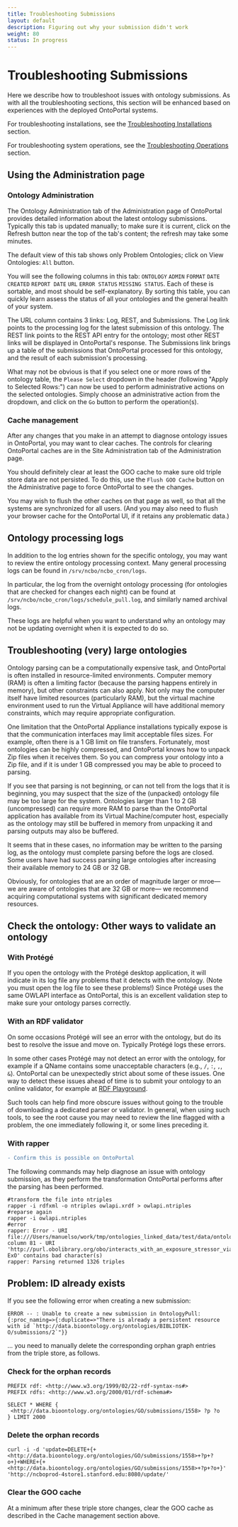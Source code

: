 ```yaml
---
title: Troubleshooting Submissions
layout: default
description: Figuring out why your submission didn't work
weight: 80
status: In progress
---
```


# Troubleshooting Submissions

Here we describe how to troubleshoot issues with ontology submissions. 
As with all the troubleshooting sections, 
this section will be enhanced based on experiences with the deployed OntoPortal systems.

For troubleshooting installations, see the <a href="../../steps/troubleshooting_installations">Troubleshooting Installations</a> section.

For troubleshooting system operations, see the <a href="../../management/troubleshooting_operations">Troubleshooting Operations</a> section.

## Using the Administration page

### Ontology Administration

The Ontology Administration tab of the Administration page of OntoPortal provides detailed information about the latest ontology submissions.
Typically this tab is updated manually; to make sure it is current, 
click on the Refresh button near the top of the tab's content; the refresh may take some minutes.

The default view of this tab shows only Problem Ontologies; click on View Ontologies: `All` button. 

You will see the following columns in this tab: 
`ONTOLOGY`	`ADMIN`	`FORMAT`	`DATE CREATED`	`REPORT DATE`	`URL`	`ERROR STATUS`	`MISSING STATUS`.
Each of these is sortable, and most should be self-explanatory.
By sorting this table, you can quickly learn assess the status of all your ontologies
and the general health of your system. 

The URL column contains 3 links: Log, REST, and Submissions.
The Log link points to the processing log for the latest submission of this ontology.
The REST link points to the REST API entry for the ontology; 
most other REST links will be displayed in OntoPortal's response.
The Submissions link brings up a table of the submissions that OntoPortal processed for this ontology, 
and the result of each submission's processing.

What may not be obvious is that if you select one or more rows of the ontology table,
the `Please Select` dropdown in the header (following "Apply to Selected Rows:") 
can now be used to perform administrative actions on the selected ontologies.
Simply choose an administrative action from the dropdown,
and click on the `Go` button to perform the operation(s).

### Cache management

After any changes that you make in an attempt to diagnose ontology issues in OntoPortal, 
you may want to clear caches. 
The controls for clearing OntoPortal caches are in the Site Administration tab 
of the Administration page.

You should definitely clear at least the GOO cache to make sure old triple store data are not persisted.
To do this, use the `Flush GOO Cache` button on the Administrative page to force OntoPortal to see the changes.

You may wish to flush the other caches on that page as well, so that all the systems are synchronized for all users.
(And you may also need to flush your browser cache for the OntoPortal UI, if it retains any problematic data.)

## Ontology processing logs

In addition to the log entries shown for the specific ontology,
you may want to review the entire ontology processing context.
Many general processing logs can be found in `/srv/ncbo/ncbo_cron/logs`.

In particular, the log from the overnight ontology processing
(for ontologies that are checked for changes each night)
can be found at `/srv/ncbo/ncbo_cron/logs/schedule_pull.log`, 
and similarly named archival logs. 

These logs are helpful when you want to understand why an ontology
may not be updating overnight when it is expected to do so.

## Troubleshooting (very) large ontologies

Ontology parsing can be a computationally expensive task, and OntoPortal is often installed in resource-limited environments.
Computer memory (RAM) is often a limiting factor
(because the parsing happens entirely in memory), but other constraints can also apply.
Not only may the computer itself have limited resources (particularly RAM), 
but the virtual machine environment used to run the Virtual Appliance will have additional memory constraints,
which may require appropriate configuration.

One limitation that the OntoPortal Appliance installations typically expose 
is that the communication interfaces may limit acceptable files sizes.
For example, often there is a 1 GB limit on file transfers.
Fortunately, most ontologies can be highly compressed, 
and OntoPortal knows how to unpack Zip files when it receives them.
So you can compress your ontology into a Zip file, 
and if it is under 1 GB compressed you may be able to proceed to parsing.

If you see that parsing is not beginning, or can not tell from the logs that it is beginning,
you may suspect that the size of the (unpacked) ontology file may be too large for the system.
Ontologies larger than 1 to 2 GB (uncompressed) can require more RAM to parse
than the OntoPortal application has available from its Virtual Machine/computer host, 
especially as the ontology may still be buffered in memory from unpacking it 
and parsing outputs may also be buffered.

It seems that in these cases, no information may be written to the parsing log,
as the ontology must complete parsing before the logs are closed.
Some users have had success parsing large ontologies 
after increasing their available memory to 24 GB or 32 GB.

Obviously, for ontologies that are an order of magnitude larger or mroe—
we are aware of ontologies that are 32 GB or more—
we recommend acquiring computational systems with significant dedicated memory resources.

## Check the ontology: Other ways to validate an ontology

### With Protégé

If you open the ontology with the Protégé desktop application, 
it will indicate in its log file any problems that it detects with the ontology.
(Note you must open the log file to see these problems!)
Since Protégé uses the same OWLAPI interface as OntoPortal,
this is an excellent validation step to make sure your ontology parses correctly.

### With an RDF validator

On some occasions Protégé will see an error with the ontology, 
but do its best to resolve the issue and move on. Typically Protégé logs these errors.

In some other cases Protégé may not detect an error with the ontology,
for example if a QName contains some unacceptable characters (e.g., `/`, `:`, `,`, `&`).
OntoPortal can be unexpectedly strict about some of these issues.
One way to detect these issues ahead of time is to submit your ontology
to an online validator, for example at [RDF Playground](http://rdfplayground.dcc.uchile.cl/).

Such tools can help find more obscure issues without going to the trouble of 
downloading a dedicated parser or validator. 
In general, when using such tools, to see the root cause 
you may need to review the line flagged with a problem, 
the one immediately following it, or some lines preceding it.

### With rapper

```diff
- Confirm this is possible on OntoPortal
```

The following commands may help diagnose an issue with ontology submission, 
as they perform the transformation OntoPortal performs after the parsing has been performed.

```
#transform the file into ntriples
rapper -i rdfxml -o ntriples owlapi.xrdf > owlapi.ntriples
#reparse again
rapper -i owlapi.ntriples
#error
rapper: Error - URI file:///Users/manuelso/work/tmp/ontologies_linked_data/test/data/ontology_files/repo/EXOTEST/43/x.nt:19 column 81 - URI 'http://purl.obolibrary.org/obo/interacts_with_an_exposure_stressor_via ExO' contains bad character(s)
rapper: Parsing returned 1326 triples
```

## Problem: ID already exists

If you see the following error when creating a new submission:

```
ERROR -- : Unable to create a new submission in OntologyPull: 
{:proc_naming=>{:duplicate=>"There is already a persistent resource with id `http://data.bioontology.org/ontologies/BIBLIOTEK-O/submissions/2`"}}
```

... you need to manually delete the corresponding orphan graph entries from the triple store, as follows.

### Check for the orphan records

```
PREFIX rdf: <http://www.w3.org/1999/02/22-rdf-syntax-ns#>
PREFIX rdfs: <http://www.w3.org/2000/01/rdf-schema#>

SELECT * WHERE {
 <http://data.bioontology.org/ontologies/GO/submissions/1558> ?p ?o
} LIMIT 2000
```

### Delete the orphan records

```
curl -i -d 'update=DELETE+{+<http://data.bioontology.org/ontologies/GO/submissions/1558>+?p+?o+}+WHERE+{+<http://data.bioontology.org/ontologies/GO/submissions/1558>+?p+?o+}' 'http://ncboprod-4store1.stanford.edu:8080/update/'
```

### Clear the GOO cache

At a minimum after these triple store changes, clear the GOO cache as described in the Cache management section above.




